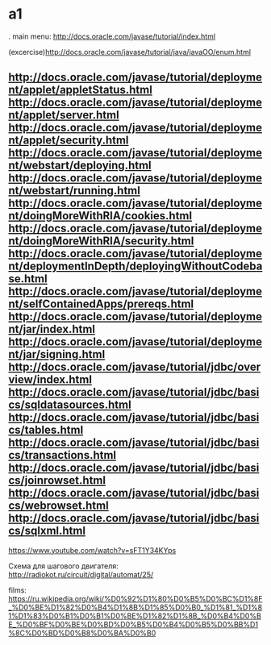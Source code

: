 a1
==
.
main menu:
http://docs.oracle.com/javase/tutorial/index.html


(excercise)http://docs.oracle.com/javase/tutorial/java/javaOO/enum.html

http://docs.oracle.com/javase/tutorial/deployment/applet/appletStatus.html
http://docs.oracle.com/javase/tutorial/deployment/applet/server.html
http://docs.oracle.com/javase/tutorial/deployment/applet/security.html
http://docs.oracle.com/javase/tutorial/deployment/webstart/deploying.html
http://docs.oracle.com/javase/tutorial/deployment/webstart/running.html
http://docs.oracle.com/javase/tutorial/deployment/doingMoreWithRIA/cookies.html
http://docs.oracle.com/javase/tutorial/deployment/doingMoreWithRIA/security.html
http://docs.oracle.com/javase/tutorial/deployment/deploymentInDepth/deployingWithoutCodebase.html
http://docs.oracle.com/javase/tutorial/deployment/selfContainedApps/prereqs.html
http://docs.oracle.com/javase/tutorial/deployment/jar/index.html
http://docs.oracle.com/javase/tutorial/deployment/jar/signing.html
http://docs.oracle.com/javase/tutorial/jdbc/overview/index.html
http://docs.oracle.com/javase/tutorial/jdbc/basics/sqldatasources.html
http://docs.oracle.com/javase/tutorial/jdbc/basics/tables.html
http://docs.oracle.com/javase/tutorial/jdbc/basics/transactions.html
http://docs.oracle.com/javase/tutorial/jdbc/basics/joinrowset.html
http://docs.oracle.com/javase/tutorial/jdbc/basics/webrowset.html
http://docs.oracle.com/javase/tutorial/jdbc/basics/sqlxml.html
--------


https://www.youtube.com/watch?v=sFT1Y34KYps

Схема для шагового двигателя:
http://radiokot.ru/circuit/digital/automat/25/

films:
https://ru.wikipedia.org/wiki/%D0%92%D1%80%D0%B5%D0%BC%D1%8F_%D0%BE%D1%82%D0%B4%D1%8B%D1%85%D0%B0_%D1%81_%D1%81%D1%83%D0%B1%D0%B1%D0%BE%D1%82%D1%8B_%D0%B4%D0%BE_%D0%BF%D0%BE%D0%BD%D0%B5%D0%B4%D0%B5%D0%BB%D1%8C%D0%BD%D0%B8%D0%BA%D0%B0

